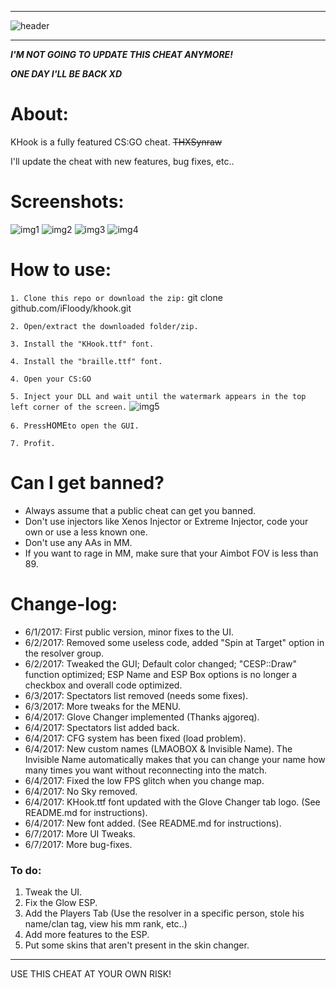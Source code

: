 ___________________________________________________________________________________________________________________________________
![header](http://i.imgur.com/9d4pKMd.png)
___________________________________________________________________________________________________________________________________

_____I'M NOT GOING TO UPDATE THIS CHEAT ANYMORE!_____

_____ONE DAY I'LL BE BACK XD_____

# About: #
KHook is a fully featured CS:GO cheat. ~~THXSynraw~~

I'll update the cheat with new features, bug fixes, etc..

# Screenshots: #

![img1](http://i.imgur.com/IDwbEin.jpg)
![img2](http://i.imgur.com/IDwbEin.jpg)
![img3](http://i.imgur.com/Ys6yknf.jpg)
![img4](http://i.imgur.com/OOtzMZ9.jpg)

# How to use: #

`1. Clone this repo or download the zip:`
git clone github.com/iFloody/khook.git

`2. Open/extract the downloaded folder/zip.`

`3. Install the "KHook.ttf" font.`

`4. Install the "braille.ttf" font.`

`4. Open your CS:GO`

`5. Inject your DLL and wait until the watermark appears in the top left corner of the screen.`
![img5](http://i.imgur.com/C9tIudO.png)

`6. Press`<kbd>HOME</kbd>`to open the GUI.`

`7. Profit.`

# Can I get banned? #

- Always assume that a public cheat can get you banned. 
- Don't use injectors like Xenos Injector or Extreme Injector, code your own or use a less known one.
- Don't use any AAs in MM. 
- If you want to rage in MM, make sure that your Aimbot FOV is less than 89.

# Change-log: #

- 6/1/2017: First public version, minor fixes to the UI.
- 6/2/2017: Removed some useless code, added "Spin at Target" option in the resolver group.
- 6/2/2017: Tweaked the GUI; Default color changed; "CESP::Draw" function optimized; ESP Name and ESP Box options is no longer a checkbox and overall code optimized.
- 6/3/2017: Spectators list removed (needs some fixes).
- 6/3/2017: More tweaks for the MENU.
- 6/4/2017: Glove Changer implemented (Thanks ajgoreq). 
- 6/4/2017: Spectators list added back. 
- 6/4/2017: CFG system has been fixed (load problem).
- 6/4/2017: New custom names (LMAOBOX & Invisible Name). The Invisible Name automatically makes that you can change your name how many times you want without reconnecting into the match. 
- 6/4/2017: Fixed the low FPS glitch when you change map.
- 6/4/2017: No Sky removed.
- 6/4/2017: KHook.ttf font updated with the Glove Changer tab logo. (See README.md for instructions).
- 6/4/2017: New font added. (See README.md for instructions).
- 6/7/2017: More UI Tweaks.
- 6/7/2017: More bug-fixes.

### To do: ###

1. Tweak the UI.
2. Fix the Glow ESP.
3. Add the Players Tab (Use the resolver in a specific person, stole his name/clan tag, view his mm rank, etc..)
4. Add more features to the ESP.
5. Put some skins that aren't present in the skin changer.
___________________________________________________________________________________________________________________________________

USE THIS CHEAT AT YOUR OWN RISK!
